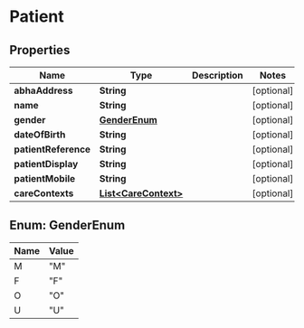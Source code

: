

# Patient


## Properties

| Name | Type | Description | Notes |
|------------ | ------------- | ------------- | -------------|
|**abhaAddress** | **String** |  |  [optional] |
|**name** | **String** |  |  [optional] |
|**gender** | [**GenderEnum**](#GenderEnum) |  |  [optional] |
|**dateOfBirth** | **String** |  |  [optional] |
|**patientReference** | **String** |  |  [optional] |
|**patientDisplay** | **String** |  |  [optional] |
|**patientMobile** | **String** |  |  [optional] |
|**careContexts** | [**List&lt;CareContext&gt;**](CareContext.md) |  |  [optional] |



## Enum: GenderEnum

| Name | Value |
|---- | -----|
| M | &quot;M&quot; |
| F | &quot;F&quot; |
| O | &quot;O&quot; |
| U | &quot;U&quot; |



